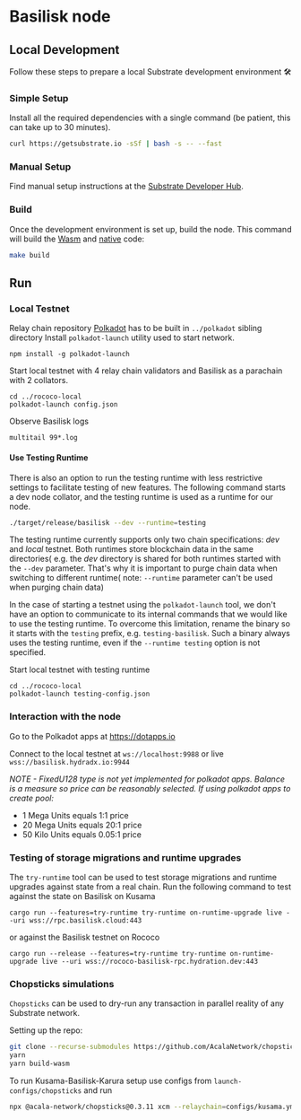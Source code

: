 # Basilisk node

## Local Development

Follow these steps to prepare a local Substrate development environment :hammer_and_wrench:

### Simple Setup

Install all the required dependencies with a single command (be patient, this can take up to 30
minutes).

```bash
curl https://getsubstrate.io -sSf | bash -s -- --fast
```

### Manual Setup

Find manual setup instructions at the
[Substrate Developer Hub](https://substrate.dev/docs/en/knowledgebase/getting-started/#manual-installation).

### Build

Once the development environment is set up, build the node. This command will build the
[Wasm](https://substrate.dev/docs/en/knowledgebase/advanced/executor#wasm-execution) and
[native](https://substrate.dev/docs/en/knowledgebase/advanced/executor#native-execution) code:

```bash
make build
```

## Run

### Local Testnet

Relay chain repository [Polkadot](https://github.com/paritytech/polkadot) has to be built in `../polkadot` sibling directory
Install `polkadot-launch` utility used to start network.

```
npm install -g polkadot-launch
```

Start local testnet with 4 relay chain validators and Basilisk as a parachain with 2 collators.

```
cd ../rococo-local
polkadot-launch config.json
```

Observe Basilisk logs

```
multitail 99*.log
```

#### Use Testing Runtime

There is also an option to run the testing runtime with less restrictive settings to facilitate testing of new features.
The following command starts a dev node collator, and the testing runtime is used as a runtime for our node.
```bash
./target/release/basilisk --dev --runtime=testing
```
The testing runtime currently supports only two chain specifications: _dev_ and _local_ testnet.
Both runtimes store blockchain data in the same directories( e.g. the _dev_ directory is shared for both runtimes 
started with the `--dev` parameter. That's why it is important to purge chain data when switching to different runtime( note: `--runtime` parameter can't be used when purging chain data)

In the case of starting a testnet using the `polkadot-launch` tool, 
we don't have an option to communicate to its internal commands that we would like to use the testing runtime.
To overcome this limitation, rename the binary so it starts with the `testing` prefix, e.g. `testing-basilisk`.
Such a binary always uses the testing runtime, even if the `--runtime testing` option is not specified.

Start local testnet with testing runtime
```
cd ../rococo-local
polkadot-launch testing-config.json
```

### Interaction with the node

Go to the Polkadot apps at https://dotapps.io

Connect to the local testnet at `ws://localhost:9988` or live `wss://basilisk.hydradx.io:9944`

*NOTE - FixedU128 type is not yet implemented for polkadot apps. Balance is a measure so price can be reasonably selected. If using polkadot apps to create pool:*
- 1 Mega Units equals 1:1 price
- 20 Mega Units equals 20:1 price
- 50 Kilo Units equals 0.05:1 price

### Testing of storage migrations and runtime upgrades

The `try-runtime` tool can be used to test storage migrations and runtime upgrades against state from a real chain.
Run the following command to test against the state on Basilisk on Kusama
```
cargo run --features=try-runtime try-runtime on-runtime-upgrade live --uri wss://rpc.basilisk.cloud:443
```
or against the Basilisk testnet on Rococo
```
cargo run --release --features=try-runtime try-runtime on-runtime-upgrade live --uri wss://rococo-basilisk-rpc.hydration.dev:443
```

### Chopsticks simulations
`Chopsticks` can be used to dry-run any transaction in parallel reality of any Substrate network.

Setting up the repo:
```bash
git clone --recurse-submodules https://github.com/AcalaNetwork/chopsticks.git && cd chopsticks
yarn
yarn build-wasm
```
To run Kusama-Basilisk-Karura setup use configs from `launch-configs/chopsticks` and run
```bash
npx @acala-network/chopsticks@0.3.11 xcm --relaychain=configs/kusama.yml --parachain=configs/basilisk.yml --parachain=configs/karura.yml
```